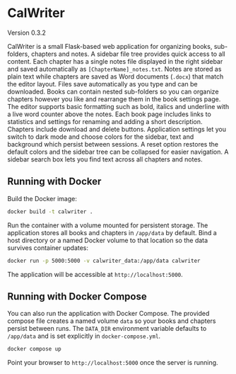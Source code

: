 # CalWriter

Version 0.3.2

CalWriter is a small Flask-based web application for organizing books, sub-folders, chapters and notes. A sidebar file tree provides quick access to all content. Each chapter has a single notes file displayed in the right sidebar and saved automatically as `[ChapterName]_notes.txt`. Notes are stored as plain text while chapters are saved as Word documents (`.docx`) that match the editor layout. Files save automatically as you type and can be downloaded. Books can contain nested sub-folders so you can organize chapters however you like and rearrange them in the book settings page. The editor supports basic formatting such as bold, italics and underline with a live word counter above the notes. Each book page includes links to statistics and settings for renaming and adding a short description. Chapters include download and delete buttons. Application settings let you switch to dark mode and choose colors for the sidebar, text and background which persist between sessions. A reset option restores the default colors and the sidebar tree can be collapsed for easier navigation. A sidebar search box lets you find text across all chapters and notes.

## Running with Docker

Build the Docker image:

```bash
docker build -t calwriter .
```

Run the container with a volume mounted for persistent storage. The application
stores all books and chapters in `/app/data` by default. Bind a host directory
or a named Docker volume to that location so the data survives container
updates:

```bash
docker run -p 5000:5000 -v calwriter_data:/app/data calwriter
```

The application will be accessible at `http://localhost:5000`.

## Running with Docker Compose

You can also run the application with Docker Compose. The provided compose file
creates a named volume `data` so your books and chapters persist between runs.
The `DATA_DIR` environment variable defaults to `/app/data` and is set
explicitly in `docker-compose.yml`.

```bash
docker compose up
```

Point your browser to `http://localhost:5000` once the server is running.

